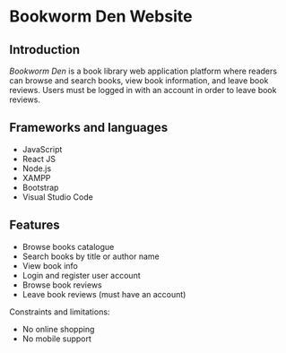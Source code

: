 # Bookworm Den Website

<!-- INTRODUCTION -->
## Introduction

*Bookworm Den* is a book library web application platform where readers can browse and search books, view book information, and leave book reviews. 
Users must be logged in with an account in order to leave book reviews.

<!-- FRAMEWORKS AND LANGUAGES -->
## Frameworks and languages

* JavaScript
* React JS
* Node.js
* XAMPP
* Bootstrap
* Visual Studio Code

<!-- FEATURES -->
## Features

* Browse books catalogue
* Search books by title or author name
* View book info
* Login and register user account
* Browse book reviews
* Leave book reviews (must have an account)

Constraints and limitations:
* No online shopping
* No mobile support
